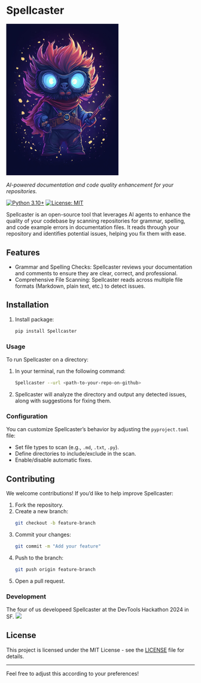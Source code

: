 # Spellcaster

<img src="assets/spellcasterlogo.png" alt="Spellcaster Logo" width="300"/>

_AI-powered documentation and code quality enhancement for your repositories._

[![Python 3.10+](https://img.shields.io/badge/python-3.10+-blue.svg)](https://www.python.org/downloads/release/python-3100/)
[![License: MIT](https://img.shields.io/badge/License-MIT-yellow.svg)](https://opensource.org/licenses/MIT)

Spellcaster is an open-source tool that leverages AI agents to enhance the quality of your codebase by scanning repositories for grammar, spelling, and code example errors in documentation files. It reads through your repository and identifies potential issues, helping you fix them with ease.

## Features

* Grammar and Spelling Checks: Spellcaster reviews your documentation and comments to ensure they are clear, correct, and professional.
* Comprehensive File Scanning: Spellcaster reads across multiple file formats (Markdown, plain text, etc.) to detect issues.

## Installation

1. Install package:

   ```bash
   pip install Spellcaster
   ```

### Usage

To run Spellcaster on a directory:

1. In your terminal, run the following command:

   ```bash
   Spellcaster --url <path-to-your-repo-on-github>
   ```

2. Spellcaster will analyze the directory and output any detected issues, along with suggestions for fixing them.

### Configuration

You can customize Spellcaster’s behavior by adjusting the `pyproject.toml` file:

- Set file types to scan (e.g., `.md`, `.txt`, `.py`).
- Define directories to include/exclude in the scan.
- Enable/disable automatic fixes.

## Contributing

We welcome contributions! If you’d like to help improve Spellcaster:

1. Fork the repository.
2. Create a new branch:
   ```bash
   git checkout -b feature-branch
   ```
3. Commit your changes:
   ```bash
   git commit -m "Add your feature"
   ```
4. Push to the branch:
   ```bash
   git push origin feature-branch
   ```
5. Open a pull request.

### Development

The four of us developeed Spellcaster at the DevTools Hackathon 2024 in SF.
<a href="https://github.com/areibman/spellcaster/graphs/contributors">
  <img src="https://contrib.rocks/image?repo=areibman/spellcaster" />
</a>

## License

This project is licensed under the MIT License - see the [LICENSE](LICENSE) file for details.

---

Feel free to adjust this according to your preferences!
